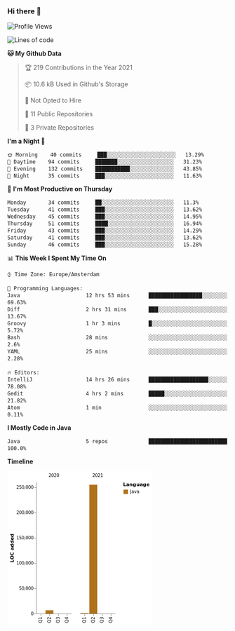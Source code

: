 ### Hi there 👋


<!--START_SECTION:waka-->
![Profile Views](http://img.shields.io/badge/Profile%20Views-8-blue)

![Lines of code](https://img.shields.io/badge/From%20Hello%20World%20I%27ve%20Written-262661%20lines%20of%20code-blue)

**🐱 My Github Data** 

> 🏆 219 Contributions in the Year 2021
 > 
> 📦 10.6 kB Used in Github's Storage 
 > 
> 🚫 Not Opted to Hire
 > 
> 📜 11 Public Repositories 
 > 
> 🔑 3 Private Repositories  
 > 
**I'm a Night 🦉** 

```text
🌞 Morning    40 commits     ███░░░░░░░░░░░░░░░░░░░░░░   13.29% 
🌆 Daytime    94 commits     ███████░░░░░░░░░░░░░░░░░░   31.23% 
🌃 Evening    132 commits    ███████████░░░░░░░░░░░░░░   43.85% 
🌙 Night      35 commits     ███░░░░░░░░░░░░░░░░░░░░░░   11.63%

```
📅 **I'm Most Productive on Thursday** 

```text
Monday       34 commits     ██░░░░░░░░░░░░░░░░░░░░░░░   11.3% 
Tuesday      41 commits     ███░░░░░░░░░░░░░░░░░░░░░░   13.62% 
Wednesday    45 commits     ███░░░░░░░░░░░░░░░░░░░░░░   14.95% 
Thursday     51 commits     ████░░░░░░░░░░░░░░░░░░░░░   16.94% 
Friday       43 commits     ███░░░░░░░░░░░░░░░░░░░░░░   14.29% 
Saturday     41 commits     ███░░░░░░░░░░░░░░░░░░░░░░   13.62% 
Sunday       46 commits     ███░░░░░░░░░░░░░░░░░░░░░░   15.28%

```


📊 **This Week I Spent My Time On** 

```text
⌚︎ Time Zone: Europe/Amsterdam

💬 Programming Languages: 
Java                     12 hrs 53 mins      █████████████████░░░░░░░░   69.63% 
Diff                     2 hrs 31 mins       ███░░░░░░░░░░░░░░░░░░░░░░   13.67% 
Groovy                   1 hr 3 mins         █░░░░░░░░░░░░░░░░░░░░░░░░   5.72% 
Bash                     28 mins             ░░░░░░░░░░░░░░░░░░░░░░░░░   2.6% 
YAML                     25 mins             ░░░░░░░░░░░░░░░░░░░░░░░░░   2.28%

🔥 Editors: 
IntelliJ                 14 hrs 26 mins      ███████████████████░░░░░░   78.08% 
Gedit                    4 hrs 2 mins        █████░░░░░░░░░░░░░░░░░░░░   21.82% 
Atom                     1 min               ░░░░░░░░░░░░░░░░░░░░░░░░░   0.11%

```

**I Mostly Code in Java** 

```text
Java                     5 repos             █████████████████████████   100.0%

```


**Timeline**

![Chart not found](https://raw.githubusercontent.com/powercasgamer/powercasgamer/master/charts/bar_graph.png) 


<!--END_SECTION:waka-->
